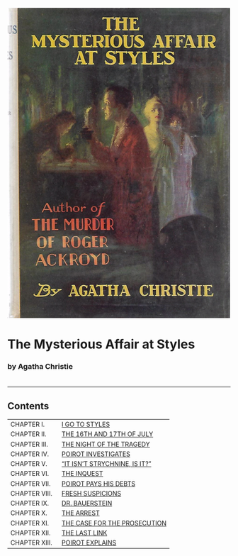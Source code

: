 ![Book Cover](images/cover.jpg)

# The Mysterious Affair at Styles
### by Agatha Christie<br><br>
---
## Contents

<table summary="Contents" style="margin-right: auto; margin-left: auto">

<tr>
<td>CHAPTER I.</td> <td> <a href="chapter-01.md">I GO TO STYLES</a></td>
</tr>

<tr>
<td>CHAPTER II.</td> <td> <a href="chapter-02.md">THE 16TH AND 17TH OF JULY</a></td>
</tr>

<tr>
<td>CHAPTER III.</td> <td> <a href="chapter-03.md">THE NIGHT OF THE TRAGEDY</a></td>
</tr>

<tr>
<td>CHAPTER IV.</td> <td> <a href="chapter-04.md">POIROT INVESTIGATES</a></td>
</tr>

<tr>
<td>CHAPTER V.</td> <td> <a href="chapter-05.md">&ldquo;IT ISN&rsquo;T STRYCHNINE, IS IT?&rdquo;</a></td>
</tr>

<tr>
<td>CHAPTER VI.</td> <td> <a href="chapter-06.md">THE INQUEST</a></td>
</tr>

<tr>
<td>CHAPTER VII.</td> <td> <a href="chapter-07.md">POIROT PAYS HIS DEBTS</a></td>
</tr>

<tr>
<td>CHAPTER VIII.</td> <td> <a href="chapter-08.md">FRESH SUSPICIONS</a></td>
</tr>

<tr>
<td>CHAPTER IX.</td> <td> <a href="chapter-09.md">DR. BAUERSTEIN</a></td>
</tr>

<tr>
<td>CHAPTER X.</td> <td> <a href="chapter-10.md">THE ARREST</a></td>
</tr>

<tr>
<td>CHAPTER XI.&nbsp;&nbsp;</td> <td> <a href="chapter-11.md">THE CASE FOR THE PROSECUTION</a></td>
</tr>

<tr>
<td>CHAPTER XII.&nbsp;&nbsp;</td> <td> <a href="chapter-12.md">THE LAST LINK</a></td>
</tr>

<tr>
<td>CHAPTER XIII.&nbsp;&nbsp;</td> <td> <a href="chapter-13.md">POIROT EXPLAINS</a></td>
</tr>

</table>
